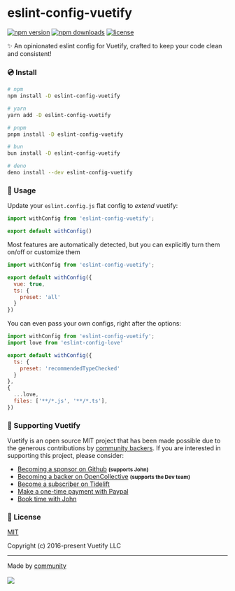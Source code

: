 # eslint-config-vuetify

<!-- automd:badges color="blue" license -->

[![npm version](https://img.shields.io/npm/v/eslint-config-vuetify?color=blue)](https://npmjs.com/package/eslint-config-vuetify)
[![npm downloads](https://img.shields.io/npm/dm/eslint-config-vuetify?color=blue)](https://npm.chart.dev/eslint-config-vuetify)
[![license](https://img.shields.io/github/license/vuetifyjs/eslint-config-vuetify?color=blue)](https://github.com/vuetifyjs/eslint-config-vuetify/blob/main/LICENSE)

<!-- /automd -->

✨ An opinionated eslint config for Vuetify, crafted to keep your code clean and consistent!

### 💿 Install

<!-- automd:pm-install dev auto=false separate -->

```sh
# npm
npm install -D eslint-config-vuetify
```

```sh
# yarn
yarn add -D eslint-config-vuetify
```

```sh
# pnpm
pnpm install -D eslint-config-vuetify
```

```sh
# bun
bun install -D eslint-config-vuetify
```

```sh
# deno
deno install --dev eslint-config-vuetify
```

<!-- /automd -->

### 🚀 Usage

Update your `eslint.config.js` flat config to _extend_ vuetify:

```js
import withConfig from 'eslint-config-vuetify';

export default withConfig()
```

Most features are automatically detected, but you can explicitly turn them on/off or customize them

```js
import withConfig from 'eslint-config-vuetify';

export default withConfig({
  vue: true,
  ts: {
    preset: 'all'
  }
})
```

You can even pass your own configs, right after the options: 

```js
import withConfig from 'eslint-config-vuetify';
import love from 'eslint-config-love'

export default withConfig({
  ts: {
    preset: 'recommendedTypeChecked'
  }
},
{
  ...love,
  files: ['**/*.js', '**/*.ts'],
})
```

### 💪 Supporting Vuetify

<p>Vuetify is an open source MIT project that has been made possible due to the generous contributions by <a href="https://github.com/vuetifyjs/vuetify/blob/dev/BACKERS.md">community backers</a>. If you are interested in supporting this project, please consider:</p>

<ul>
  <li>
    <a href="https://github.com/users/johnleider/sponsorship">Becoming a sponsor on Github</a>
    <strong><small>(supports John)</small></strong>
  </li>
  <li>
    <a href="https://opencollective.com/vuetify">Becoming a backer on OpenCollective</a>
    <strong><small>(supports the Dev team)</small></strong>
  </li>
  <li>
    <a href="https://tidelift.com/subscription/npm/vuetify?utm_source=vuetify&utm_medium=referral&utm_campaign=readme">Become a subscriber on Tidelift</a>
  </li>
  <li>
    <a href="https://paypal.me/vuetify">Make a one-time payment with Paypal</a>
  </li>
  <li>
    <a href="https://vuetifyjs.com/getting-started/consulting-and-support?ref=github">Book time with John</a>
  </li>
</ul>

### 📑 License

[MIT](http://opensource.org/licenses/MIT)

Copyright (c) 2016-present Vuetify LLC

----

<!-- automd:contributors -->

Made by [community](https://github.com/vuetifyjs/eslint-config-vuetify/graphs/contributors) 
<br><br>
<a href="https://github.com/vuetifyjs/eslint-config-vuetify/graphs/contributors">
<img src="https://contrib.rocks/image?repo=vuetifyjs/eslint-config-vuetify" />
</a>

<!-- /automd -->